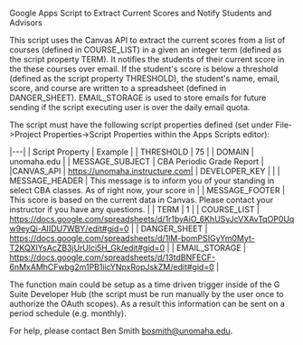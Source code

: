 Google Apps Script to Extract Current Scores and Notify Students and Advisors 

This script uses the Canvas API to extract the current scores from a list of courses (defined in COURSE_LIST) in a given an integer term (defined as the script property TERM).  It notifies the students of their current score in the these courses over email.  If the student's score is below a threshold (defined as the script property THRESHOLD), the student's name, email, score, and course are written to a spreadsheet (defined in DANGER_SHEET).  EMAIL_STORAGE is used to store emails for future sending if the script executing user is over the daily email quota.

The script must have the following script properties defined (set under File->Project Properties->Script Properties within the Apps Scripts editor): 

|---|
| Script Property | Example |
| THRESHOLD       | 75               |
| DOMAIN          | unomaha.edu |
| MESSAGE_SUBJECT | CBA Periodic Grade Report | 
|CANVAS_API      | https://unomaha.instructure.com| 
| DEVELOPER_KEY   | <Developer Key From Canvas>   |
| MESSAGE_HEADER  | This message is to inform you of your standing in select CBA classes.  As of right now, your score in         |
| MESSAGE_FOOTER  | This score is based on the current data in Canvas.  Please contact your instructor if you have any questions. |
| TERM            | 1  |
| COURSE_LIST     | https://docs.google.com/spreadsheets/d/1r1byAiO_6KhUSyJcVXAvTqOP0Uqw9eyQi-AIIDU7WBY/edit#gid=0                |
| DANGER_SHEET    | https://docs.google.com/spreadsheets/d/1lM-bomPSIGyYm0Myt-T2KQXIYsAcZB3jUrUlci5H_Gk/edit#gid=0                |
| EMAIL_STORAGE   | https://docs.google.com/spreadsheets/d/13tdBNFECF-6nMxAMhCFwbg2m1PB1iicYNpxRopJskZM/edit#gid=0                |

The function main could be setup as a time driven trigger inside of the G Suite Developer Hub (the script must be run manually by the user once to authorize the OAuth scopes).  As a result this information can be sent on a period schedule (e.g. monthly).

For help, please contact Ben Smith <bosmith@unomaha.edu>.